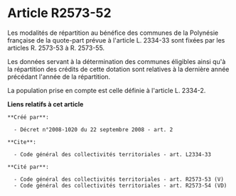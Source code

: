 # Article R2573-52

Les modalités de répartition au bénéfice des communes de la Polynésie française de la quote-part prévue à l'article L.
2334-33 sont fixées par les articles R. 2573-53 à R. 2573-55.

Les données servant à la détermination des communes éligibles ainsi qu'à la répartition des crédits de cette dotation sont
relatives à la dernière année précédant l'année de la répartition. 

La population prise en compte est celle définie à l'article L. 2334-2.

**Liens relatifs à cet article**

	**Créé par**:

	  - Décret n°2008-1020 du 22 septembre 2008 - art. 2

	**Cite**:

	  - Code général des collectivités territoriales - art. L2334-33

	**Cité par**:

	  - Code général des collectivités territoriales - art. R2573-53 (V)
	  - Code général des collectivités territoriales - art. R2573-54 (VD)
